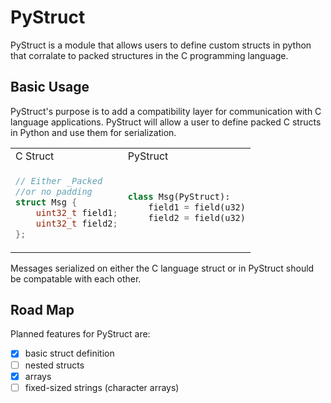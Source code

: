 # PyStruct
PyStruct is a module that allows users to define custom structs in python that 
corralate to packed structures in the C programming language. 

## Basic Usage
PyStruct's purpose is to add a compatibility layer for communication with C 
language applications. PyStruct will allow a user to define packed C structs in 
Python and use them for serialization.

<table>
<tr>
<td>C Struct</td><td>PyStruct</td>
</tr>
<tr>
<td>

```C
// Either _Packed 
//or no padding
struct Msg {
    uint32_t field1;
    uint32_t field2;
};
```

</td>
<td>

```python
class Msg(PyStruct):
    field1 = field(u32)
    field2 = field(u32)
```

</td>
</table>

Messages serialized on either the C language struct or in PyStruct should be compatable with each other.

## Road Map
Planned features for PyStruct are:

  - [x] basic struct definition
  - [ ] nested structs
  - [x] arrays
  - [ ] fixed-sized strings (character arrays) 